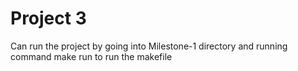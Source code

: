 # Project 3
Can run the project by going into Milestone-1 directory and running command
make run
to run the makefile

